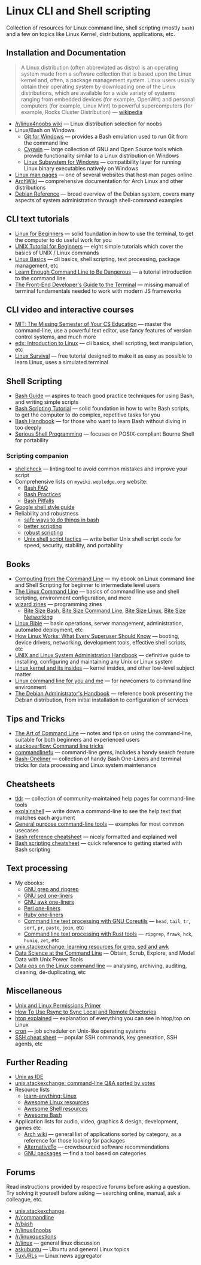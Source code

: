 # Linux CLI and Shell scripting

Collection of resources for Linux command line, shell scripting (mostly `bash`) and a few on topics like Linux Kernel, distributions, applications, etc.

## Installation and Documentation

>A Linux distribution (often abbreviated as distro) is an operating system made from a software collection that is based upon the Linux kernel and, often, a package management system. Linux users usually obtain their operating system by downloading one of the Linux distributions, which are available for a wide variety of systems ranging from embedded devices (for example, OpenWrt) and personal computers (for example, Linux Mint) to powerful supercomputers (for example, Rocks Cluster Distribution) — [wikipedia](https://en.wikipedia.org/wiki/Linux_distribution)

* [/r/linux4noobs wiki](https://old.reddit.com/r/linux4noobs/wiki/distro_selection) — Linux distribution selection for noobs
* Linux/Bash on Windows
    * [Git for Windows](https://git-scm.com/downloads) — provides a Bash emulation used to run Git from the command line
    * [Cygwin](https://www.cygwin.com/) — large collection of GNU and Open Source tools which provide functionality similar to a Linux distribution on Windows
    * [Linux Subsystem for Windows](https://en.wikipedia.org/wiki/Windows_Subsystem_for_Linux) — compatibility layer for running Linux binary executables natively on Windows
* [Linux man pages](https://www.mankier.com/) — one of several websites that host man pages online
* [ArchWiki](https://wiki.archlinux.org/title/Table_of_contents) — comprehensive documentation for Arch Linux and other distributions
* [Debian Reference](https://www.debian.org/doc/manuals/debian-reference/) — broad overview of the Debian system, covers many aspects of system administration through shell-command examples

## CLI text tutorials

* [Linux for Beginners](https://ryanstutorials.net/linuxtutorial/) — solid foundation in how to use the terminal, to get the computer to do useful work for you
* [UNIX Tutorial for Beginners](http://www.ee.surrey.ac.uk/Teaching/Unix/) — eight simple tutorials which cover the basics of UNIX / Linux commands
* [Linux Basics](https://miteshshah.github.io/linux/basics/) — cli basics, shell scripting, text processing, package management, etc
* [Learn Enough Command Line to Be Dangerous](https://www.learnenough.com/command-line-tutorial/basics) — a tutorial introduction to the command line
* [The Front-End Developer's Guide to the Terminal](https://www.joshwcomeau.com/javascript/terminal-for-js-devs/) — missing manual of terminal fundamentals needed to work with modern JS frameworks

## CLI video and interactive courses

* [MIT: The Missing Semester of Your CS Education](https://missing.csail.mit.edu/) — master the command-line, use a powerful text editor, use fancy features of version control systems, and much more
* [edx: Introduction to Linux](https://www.edx.org/course/introduction-to-linux) — cli basics, shell scripting, text manipulation, etc
* [Linux Survival](https://linuxsurvival.com/) — free tutorial designed to make it as easy as possible to learn Linux, uses a simulated terminal

## Shell Scripting

* [Bash Guide](https://mywiki.wooledge.org/BashGuide) — aspires to teach good practice techniques for using Bash, and writing simple scripts
* [Bash Scripting Tutorial](https://ryanstutorials.net/bash-scripting-tutorial/) — solid foundation in how to write Bash scripts, to get the computer to do complex, repetitive tasks for you
* [Bash Handbook](https://github.com/denysdovhan/bash-handbook) — for those who want to learn Bash without diving in too deeply
* [Serious Shell Programming](https://freebsdfrau.gitbook.io/serious-shell-programming/) — focuses on POSIX-compliant Bourne Shell for portability

### Scripting companion

* [shellcheck](https://www.shellcheck.net/) — linting tool to avoid common mistakes and improve your script
* Comprehensive lists on `mywiki.wooledge.org` website:
    * [Bash FAQ](https://mywiki.wooledge.org/BashFAQ)
    * [Bash Practices](https://mywiki.wooledge.org/BashGuide/Practices)
    * [Bash Pitfalls](https://mywiki.wooledge.org/BashPitfalls)
* [Google shell style guide](https://google.github.io/styleguide/shellguide.html)
* Reliability and robustness
    * [safe ways to do things in bash](https://github.com/anordal/shellharden/blob/master/how_to_do_things_safely_in_bash.md)
    * [better scripting](https://robertmuth.blogspot.in/2012/08/better-bash-scripting-in-15-minutes.html)
    * [robust scripting](https://www.davidpashley.com/articles/writing-robust-shell-scripts/)
    * [Unix shell script tactics](https://github.com/SixArm/unix-shell-script-tactics/blob/main/README.md) — write better Unix shell script code for speed, security, stability, and portability

## Books

* [Computing from the Command Line](https://github.com/learnbyexample/cli-computing) — my ebook on Linux command line and Shell Scripting for beginner to intermediate level users
* [The Linux Command Line](https://linuxcommand.org/tlcl.php) — basics of command line use and shell scripting, environment configuration, and more
* [wizard zines](https://wizardzines.com/) — programming zines
    * [Bite Size Bash](https://wizardzines.com/zines/bite-size-bash/), [Bite Size Command Line](https://wizardzines.com/zines/bite-size-command-line/), [Bite Size Linux](https://wizardzines.com/zines/bite-size-linux/), [Bite Size Networking](https://wizardzines.com/zines/bite-size-networking/)
* [Linux Bible](https://www.wiley.com/en-us/Linux+Bible%2C+10th+Edition-p-9781119578895) — basic operations, server management, administration, automated deployment, etc
* [How Linux Works: What Every Superuser Should Know](https://nostarch.com/howlinuxworks3) — booting, device drivers, networking, development tools, effective shell scripts, etc
* [UNIX and Linux System Administration Handbook](https://www.oreilly.com/library/view/unix-and-linux/9780134278308/) — definitive guide to installing, configuring and maintaining any Unix or Linux system
* [Linux kernel and its insides](https://0xax.gitbooks.io/linux-insides/content/index.html) — kernel insides, and other low-level subject matter
* [Linux command line for you and me](https://lym.readthedocs.io/en/latest/index.html) — for newcomers to command line environment
* [The Debian Administrator's Handbook](https://debian-handbook.info/browse/stable/) — reference book presenting the Debian distribution, from initial installation to configuration of services

## Tips and Tricks

* [The Art of Command Line](https://github.com/jlevy/the-art-of-command-line) — notes and tips on using the command-line, suitable for both beginners and experienced users
* [stackoverflow: Command line tricks](https://stackoverflow.com/q/68372/4082052)
* [commandlinefu](https://www.commandlinefu.com/commands/browse/sort-by-votes) — command-line gems, includes a handy search feature
* [Bash-Oneliner](https://github.com/onceupon/Bash-Oneliner) — collection of handy Bash One-Liners and terminal tricks for data processing and Linux system maintenance

## Cheatsheets

* [tldr](https://github.com/tldr-pages/tldr) — collection of community-maintained help pages for command-line tools
* [explainshell](https://explainshell.com/) — write down a command-line to see the help text that matches each argument
* [General purpose command-line tools](http://www.compciv.org/unix-tools/) — examples for most common usecases
* [Bash reference cheatsheet](https://devmanual.gentoo.org/tools-reference/bash/index.html) — nicely formatted and explained well
* [Bash scripting cheatsheet](https://devhints.io/bash) — quick reference to getting started with Bash scripting

## Text processing

* My ebooks:
    * [GNU grep and ripgrep](https://github.com/learnbyexample/learn_gnugrep_ripgrep)
    * [GNU sed one-liners](https://github.com/learnbyexample/learn_gnused)
    * [GNU awk one-liners](https://github.com/learnbyexample/learn_gnuawk)
    * [Perl one-liners](https://github.com/learnbyexample/learn_perl_oneliners)
    * [Ruby one-liners](https://github.com/learnbyexample/learn_ruby_oneliners)
    * [Command line text processing with GNU Coreutils](https://github.com/learnbyexample/cli_text_processing_coreutils) — `head`, `tail`, `tr`, `sort`, `pr`, `paste`, `join`, etc
    * [Command line text processing with Rust tools](https://github.com/learnbyexample/cli_text_processing_rust) — `ripgrep`, `frawk`, `hck`, `huniq`, `zet`, etc
* [unix.stackexchange: learning resources for grep, sed and awk](https://unix.stackexchange.com/q/2434/109046)
* [Data Science at the Command Line](https://datascienceatthecommandline.com/2e/) — Obtain, Scrub, Explore, and Model Data with Unix Power Tools
* [Data ops on the Linux command line](https://www.datafix.com.au/BASHing/) — analysing, archiving, auditing, cleaning, de-duplicating, etc

## Miscellaneous

* [Unix and Linux Permissions Primer](https://danielmiessler.com/study/unixlinux_permissions/)
* [How To Use Rsync to Sync Local and Remote Directories](https://www.digitalocean.com/community/tutorials/how-to-use-rsync-to-sync-local-and-remote-directories)
* [htop explained](https://peteris.rocks/blog/htop/) — explanation of everything you can see in htop/top on Linux
* [cron](https://en.wikipedia.org/wiki/Cron) — job scheduler on Unix-like operating systems
* [SSH cheat sheet](https://www.marcobehler.com/guides/ssh-cheat-sheet) — popular SSH commands, key generation, SSH agents, etc

## Further Reading

* [Unix as IDE](https://blog.sanctum.geek.nz/series/unix-as-ide/)
* [unix.stackexchange: command-line Q&A sorted by votes](https://unix.stackexchange.com/questions/tagged/command-line?sort=votes&pageSize=15)
* Resource lists
    * [learn-anything: Linux](https://learn-anything.xyz/operating-systems/unix/linux)
    * [Awesome Linux resources](https://github.com/itech001/awesome-linux-resources)
    * [Awesome Shell resources](https://github.com/alebcay/awesome-shell)
    * [Awesome Bash](https://github.com/awesome-lists/awesome-bash)
* Application lists for audio, video, graphics & design, development, games etc
    * [Arch wiki](https://wiki.archlinux.org/title/List_of_applications) — general list of applications sorted by category, as a reference for those looking for packages
    * [AlternativeTo](https://alternativeto.net/) — crowdsourced software recommendations
    * [GNU packages](https://www.gnu.org/manual/manual.html) — find a tool based on categories

## Forums

Read instructions provided by respective forums before asking a question. Try solving it yourself before asking — searching online, manual, ask a colleague, etc. 

* [unix.stackexchange](https://unix.stackexchange.com/)
* [/r/commandline](https://www.reddit.com/r/commandline)
* [/r/bash](https://www.reddit.com/r/bash)
* [/r/linux4noobs](https://www.reddit.com/r/linux4noobs)
* [/r/linuxquestions](https://www.reddit.com/r/linuxquestions)
* [/r/linux](https://www.reddit.com/r/linux) — general linux discussion
* [askubuntu](https://askubuntu.com/questions/tagged/command-line?sort=votes&pageSize=15) — Ubuntu and general Linux topics
* [TuxURLs](https://tuxurls.com/) — Linux news aggregator

